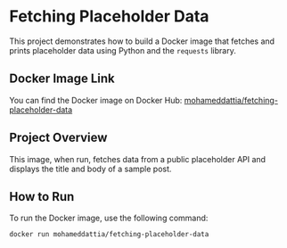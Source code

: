 # Fetching Placeholder Data

This project demonstrates how to build a Docker image that fetches and prints placeholder data using Python and the `requests` library.

## Docker Image Link

You can find the Docker image on Docker Hub:
[mohameddattia/fetching-placeholder-data](https://hub.docker.com/r/mohameddattia/fetching-placeholder-data)

## Project Overview

This image, when run, fetches data from a public placeholder API and displays the title and body of a sample post.

## How to Run

To run the Docker image, use the following command:

```bash
docker run mohameddattia/fetching-placeholder-data
```
